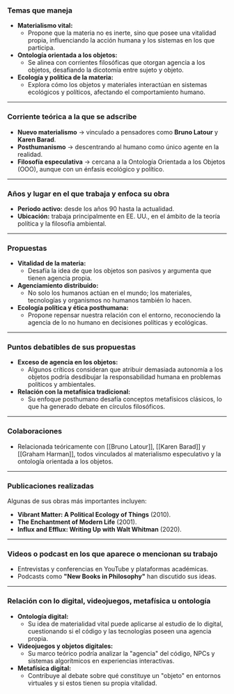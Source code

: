 ### **Temas que maneja**

- **Materialismo vital:**
    - Propone que la materia no es inerte, sino que posee una vitalidad propia, influenciando la acción humana y los sistemas en los que participa.
- **Ontología orientada a los objetos:**
    - Se alinea con corrientes filosóficas que otorgan agencia a los objetos, desafiando la dicotomía entre sujeto y objeto.
- **Ecología y política de la materia:**
    - Explora cómo los objetos y materiales interactúan en sistemas ecológicos y políticos, afectando el comportamiento humano.

---

### **Corriente teórica a la que se adscribe**

- **Nuevo materialismo** → vinculado a pensadores como **Bruno Latour** y **Karen Barad**.
- **Posthumanismo** → descentrando al humano como único agente en la realidad.
- **Filosofía especulativa** → cercana a la Ontología Orientada a los Objetos (OOO), aunque con un énfasis ecológico y político.

---

### **Años y lugar en el que trabaja y enfoca su obra**

- **Periodo activo:** desde los años 90 hasta la actualidad.
- **Ubicación:** trabaja principalmente en EE. UU., en el ámbito de la teoría política y la filosofía ambiental.

---

### **Propuestas**

- **Vitalidad de la materia:**
    - Desafía la idea de que los objetos son pasivos y argumenta que tienen agencia propia.
- **Agenciamiento distribuido:**
    - No solo los humanos actúan en el mundo; los materiales, tecnologías y organismos no humanos también lo hacen.
- **Ecología política y ética posthumana:**
    - Propone repensar nuestra relación con el entorno, reconociendo la agencia de lo no humano en decisiones políticas y ecológicas.

---

### **Puntos debatibles de sus propuestas**

- **Exceso de agencia en los objetos:**
    - Algunos críticos consideran que atribuir demasiada autonomía a los objetos podría desdibujar la responsabilidad humana en problemas políticos y ambientales.
- **Relación con la metafísica tradicional:**
    - Su enfoque posthumano desafía conceptos metafísicos clásicos, lo que ha generado debate en círculos filosóficos.

---

### **Colaboraciones**

- Relacionada teóricamente con [[Bruno Latour]], [[Karen Barad]] y [[Graham Harman]], todos vinculados al materialismo especulativo y la ontología orientada a los objetos.

---

### **Publicaciones realizadas**

Algunas de sus obras más importantes incluyen:

- **Vibrant Matter: A Political Ecology of Things** (2010).
- **The Enchantment of Modern Life** (2001).
- **Influx and Efflux: Writing Up with Walt Whitman** (2020).

---

### **Videos o podcast en los que aparece o mencionan su trabajo**

- Entrevistas y conferencias en YouTube y plataformas académicas.
- Podcasts como **"New Books in Philosophy"** han discutido sus ideas.

---

### **Relación con lo digital, videojuegos, metafísica u ontología**

- **Ontología digital:**
    - Su idea de materialidad vital puede aplicarse al estudio de lo digital, cuestionando si el código y las tecnologías poseen una agencia propia.
- **Videojuegos y objetos digitales:**
    - Su marco teórico podría analizar la "agencia" del código, NPCs y sistemas algorítmicos en experiencias interactivas.
- **Metafísica digital:**
    - Contribuye al debate sobre qué constituye un "objeto" en entornos virtuales y si estos tienen su propia vitalidad.